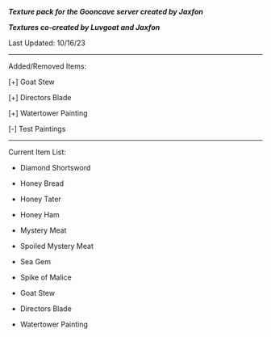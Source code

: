 ***Texture pack for the Gooncave server created by Jaxfon***

***Textures co-created by Luvgoat and Jaxfon***

Last Updated: 10/16/23

---

Added/Removed Items:

[+] Goat Stew

[+] Directors Blade

[+] Watertower Painting

[-] Test Paintings

---

Current Item List:

- Diamond Shortsword

- Honey Bread

- Honey Tater

- Honey Ham

- Mystery Meat

- Spoiled Mystery Meat

- Sea Gem

- Spike of Malice

- Goat Stew

- Directors Blade

- Watertower Painting

  



  

